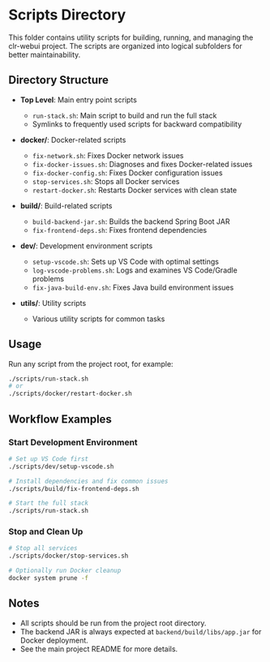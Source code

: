 # Scripts Directory

This folder contains utility scripts for building, running, and managing the clr-webui project.
The scripts are organized into logical subfolders for better maintainability.

## Directory Structure

- **Top Level**: Main entry point scripts
  - `run-stack.sh`: Main script to build and run the full stack
  - Symlinks to frequently used scripts for backward compatibility

- **docker/**: Docker-related scripts
  - `fix-network.sh`: Fixes Docker network issues
  - `fix-docker-issues.sh`: Diagnoses and fixes Docker-related issues
  - `fix-docker-config.sh`: Fixes Docker configuration issues
  - `stop-services.sh`: Stops all Docker services
  - `restart-docker.sh`: Restarts Docker services with clean state

- **build/**: Build-related scripts
  - `build-backend-jar.sh`: Builds the backend Spring Boot JAR
  - `fix-frontend-deps.sh`: Fixes frontend dependencies

- **dev/**: Development environment scripts
  - `setup-vscode.sh`: Sets up VS Code with optimal settings
  - `log-vscode-problems.sh`: Logs and examines VS Code/Gradle problems
  - `fix-java-build-env.sh`: Fixes Java build environment issues

- **utils/**: Utility scripts
  - Various utility scripts for common tasks

## Usage

Run any script from the project root, for example:
```bash
./scripts/run-stack.sh
# or
./scripts/docker/restart-docker.sh
```

## Workflow Examples

### Start Development Environment
```bash
# Set up VS Code first
./scripts/dev/setup-vscode.sh

# Install dependencies and fix common issues
./scripts/build/fix-frontend-deps.sh

# Start the full stack
./scripts/run-stack.sh
```

### Stop and Clean Up
```bash
# Stop all services
./scripts/docker/stop-services.sh

# Optionally run Docker cleanup
docker system prune -f
```

## Notes

- All scripts should be run from the project root directory.
- The backend JAR is always expected at `backend/build/libs/app.jar` for Docker deployment.
- See the main project README for more details.
